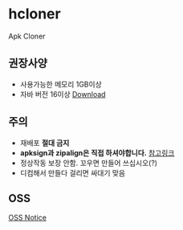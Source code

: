 # hcloner
Apk Cloner
## 권장사양
* 사용가능한 메모리 1GB이상
* 자바 버전 16이상 [Download](https://www.oracle.com/java/technologies/downloads/)
## 주의
* 재배포 <b>절대 금지</b>
* <b>apksign과 zipalign은 직접 하셔야합니다.</b> [참고링크](https://developer.android.com/studio/build/building-cmdline?hl=ko#sign_cmdline)
* 정상작동 보장 안함. 꼬우면 만들어 쓰십시오(?)
* 디컴해서 만들다 걸리면 싸대기 맞음
## OSS
[OSS Notice](https://hcloner.github.io/oss.html)
